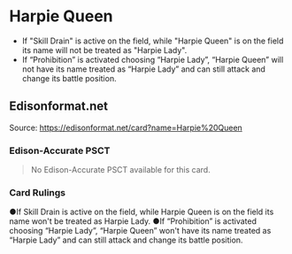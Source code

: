# Harpie Queen

*   If "Skill Drain" is active on the field, while "Harpie Queen" is on the field its name will not be treated as "Harpie Lady".
*   If “Prohibition” is activated choosing “Harpie Lady”, “Harpie Queen” will not have its name treated as “Harpie Lady” and can still attack and change its battle position.

## Edisonformat.net

Source: https://edisonformat.net/card?name=Harpie%20Queen

### Edison-Accurate PSCT

> No Edison-Accurate PSCT available for this card.

### Card Rulings

●If Skill Drain is active on the field, while Harpie Queen is on the field its name won't be treated as Harpie Lady.
●If “Prohibition” is activated choosing “Harpie Lady”, “Harpie Queen” won't have its name treated as “Harpie Lady” and can still attack and change its battle position.
            